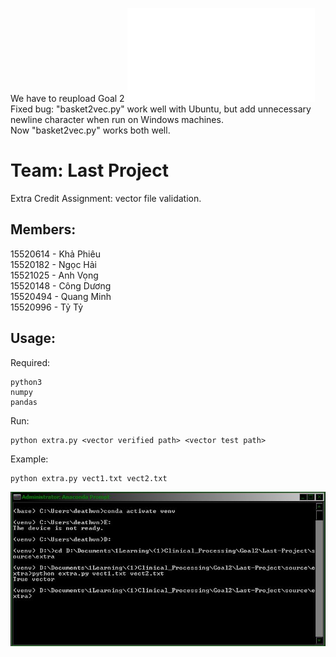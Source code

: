 We have to reupload Goal 2 ![basket2vec.py](basket2vec.py)  
Fixed bug: "basket2vec.py" work well with Ubuntu, but add unnecessary newline character when run on Windows machines.  
Now "basket2vec.py" works both well.
# Team: Last Project  
Extra Credit Assignment: vector file validation.
## Members:  
15520614 - Khả Phiêu  
15520182 - Ngọc Hải  
15521025 - Anh Vọng  
15520148 - Công Dương  
15520494 - Quang Minh  
15520996 - Tỷ Tỷ
## Usage:
Required:
```
python3
numpy
pandas
```
Run:
```shell
python extra.py <vector verified path> <vector test path>
```
Example:
```shell
python extra.py vect1.txt vect2.txt
```
![demo](asset/demo_extra_clinical.JPG)
